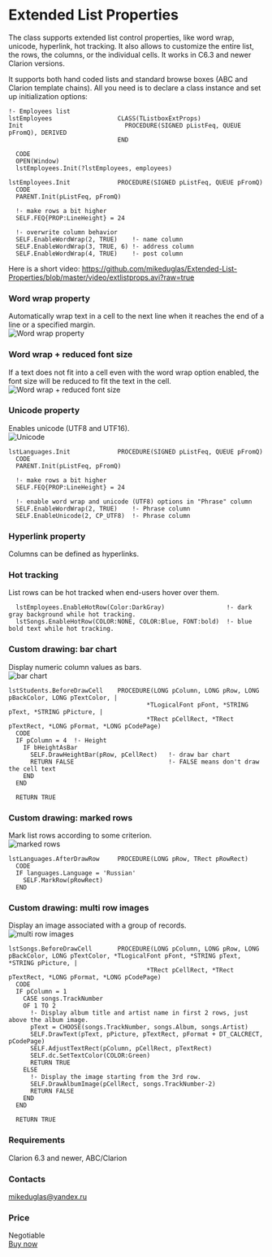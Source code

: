# Extended List Properties
The class supports extended list control properties, like word wrap, unicode, hyperlink, hot tracking. It also allows to customize the entire list, the rows, the columns, or the individual cells. It works in C6.3 and newer Clarion versions.  
  
It supports both hand coded lists and standard browse boxes (ABC and Clarion template chains). All you need is to declare a class instance and set up initialization options:
```
!- Employees list
lstEmployees                  CLASS(TListboxExtProps)
Init                            PROCEDURE(SIGNED pListFeq, QUEUE pFromQ), DERIVED
                              END

  CODE
  OPEN(Window)
  lstEmployees.Init(?lstEmployees, employees)

lstEmployees.Init             PROCEDURE(SIGNED pListFeq, QUEUE pFromQ)
  CODE
  PARENT.Init(pListFeq, pFromQ)
  
  !- make rows a bit higher
  SELF.FEQ{PROP:LineHeight} = 24

  !- overwrite column behavior
  SELF.EnableWordWrap(2, TRUE)    !- name column
  SELF.EnableWordWrap(3, TRUE, 6) !- address column
  SELF.EnableWordWrap(4, TRUE)    !- post column

```
  
Here is a short video:
https://github.com/mikeduglas/Extended-List-Properties/blob/master/video/extlistprops.avi?raw=true  

### Word wrap property
Automatically wrap text in a cell to the next line when it reaches the end of a line or a specified margin.  
![Word wrap property](https://github.com/user-attachments/assets/d3f06911-7a47-4a6b-a9b1-29e2621bfd51)

### Word wrap + reduced font size
If a text does not fit into a cell even with the word wrap option enabled, the font size will be reduced to fit the text in the cell.  
![Word wrap + reduced font size](https://github.com/user-attachments/assets/0f7d744e-7f37-4b92-9f0c-91341c0afa0e)

### Unicode property
Enables unicode (UTF8 and UTF16).  
![Unicode](https://github.com/user-attachments/assets/e40f8555-30d7-4cad-a21c-b1bea74f1819)
```
lstLanguages.Init             PROCEDURE(SIGNED pListFeq, QUEUE pFromQ)
  CODE
  PARENT.Init(pListFeq, pFromQ)
  
  !- make rows a bit higher
  SELF.FEQ{PROP:LineHeight} = 24
  
  !- enable word wrap and unicode (UTF8) options in "Phrase" column
  SELF.EnableWordWrap(2, TRUE)    !- Phrase column
  SELF.EnableUnicode(2, CP_UTF8)  !- Phrase column
```

### Hyperlink property
Columns can be defined as hyperlinks.

### Hot tracking
List rows can be hot tracked when end-users hover over them.  
```
  lstEmployees.EnableHotRow(Color:DarkGray)                 !- dark gray background while hot tracking.
  lstSongs.EnableHotRow(COLOR:NONE, COLOR:Blue, FONT:bold)  !- blue bold text while hot tracking.
```

### Custom drawing: bar chart
Display numeric column values as bars.  
![bar chart](https://github.com/user-attachments/assets/c9b65a42-b2bc-430f-9bc9-5bcea196f9b4)
```
lstStudents.BeforeDrawCell    PROCEDURE(LONG pColumn, LONG pRow, LONG pBackColor, LONG pTextColor, | 
                                      *TLogicalFont pFont, *STRING pText, *STRING pPicture, |
                                      *TRect pCellRect, *TRect pTextRect, *LONG pFormat, *LONG pCodePage)
  CODE
  IF pColumn = 4  !- Height
    IF bHeightAsBar
      SELF.DrawHeightBar(pRow, pCellRect)   !- draw bar chart
      RETURN FALSE                          !- FALSE means don't draw the cell text
    END
  END
  
  RETURN TRUE
```

### Custom drawing: marked rows
Mark list rows according to some criterion.  
![marked rows](https://github.com/user-attachments/assets/0d6d2c78-d2f3-4e6c-9827-4a3ded88a76c)
```
lstLanguages.AfterDrawRow     PROCEDURE(LONG pRow, TRect pRowRect)
  CODE
  IF languages.Language = 'Russian'
    SELF.MarkRow(pRowRect)
  END
```

### Custom drawing: multi row images
Display an image associated with a group of records.  
![multi row images](https://github.com/user-attachments/assets/9273b95c-a4ea-4e6b-9225-4ca9de033a91)
```
lstSongs.BeforeDrawCell       PROCEDURE(LONG pColumn, LONG pRow, LONG pBackColor, LONG pTextColor, *TLogicalFont pFont, *STRING pText, *STRING pPicture, |
                                      *TRect pCellRect, *TRect pTextRect, *LONG pFormat, *LONG pCodePage)
  CODE
  IF pColumn = 1
    CASE songs.TrackNumber 
    OF 1 TO 2
      !- Display album title and artist name in first 2 rows, just above the album image.
      pText = CHOOSE(songs.TrackNumber, songs.Album, songs.Artist)
      SELF.DrawText(pText, pPicture, pTextRect, pFormat + DT_CALCRECT, pCodePage)
      SELF.AdjustTextRect(pColumn, pCellRect, pTextRect)
      SELF.dc.SetTextColor(COLOR:Green)
      RETURN TRUE
    ELSE
      !- Display the image starting from the 3rd row.
      SELF.DrawAlbumImage(pCellRect, songs.TrackNumber-2)
      RETURN FALSE
    END
  END
  
  RETURN TRUE
```

### Requirements
Clarion 6.3 and newer, ABC/Clarion

### Contacts
mikeduglas@yandex.ru

### Price
Negotiable  
[Buy now](https://www.clarionshop.com/checkout.cfm?pid=1707&q=1)
